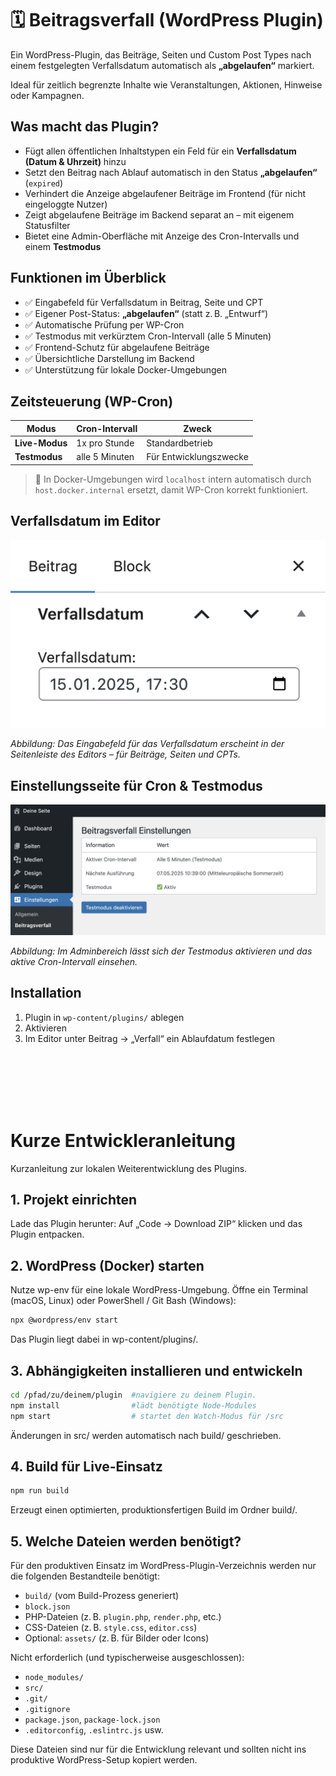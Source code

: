 # 🗓 Beitragsverfall (WordPress Plugin)

Ein WordPress-Plugin, das Beiträge, Seiten und Custom Post Types nach einem festgelegten Verfallsdatum automatisch als **„abgelaufen“** markiert.

Ideal für zeitlich begrenzte Inhalte wie Veranstaltungen, Aktionen, Hinweise oder Kampagnen.


## Was macht das Plugin?

- Fügt allen öffentlichen Inhaltstypen ein Feld für ein **Verfallsdatum (Datum & Uhrzeit)** hinzu
- Setzt den Beitrag nach Ablauf automatisch in den Status **„abgelaufen“** (`expired`)
- Verhindert die Anzeige abgelaufener Beiträge im Frontend (für nicht eingeloggte Nutzer)
- Zeigt abgelaufene Beiträge im Backend separat an – mit eigenem Statusfilter
- Bietet eine Admin-Oberfläche mit Anzeige des Cron-Intervalls und einem **Testmodus**



## Funktionen im Überblick

- ✅ Eingabefeld für Verfallsdatum in Beitrag, Seite und CPT
- ✅ Eigener Post-Status: **„abgelaufen“** (statt z. B. „Entwurf“)
- ✅ Automatische Prüfung per WP-Cron
- ✅ Testmodus mit verkürztem Cron-Intervall (alle 5 Minuten)
- ✅ Frontend-Schutz für abgelaufene Beiträge
- ✅ Übersichtliche Darstellung im Backend
- ✅ Unterstützung für lokale Docker-Umgebungen


## Zeitsteuerung (WP-Cron)

| Modus         | Cron-Intervall | Zweck                |
|---------------|----------------|----------------------|
| **Live-Modus** | 1x pro Stunde   | Standardbetrieb      |
| **Testmodus**  | alle 5 Minuten | Für Entwicklungszwecke |

> 🐳 In Docker-Umgebungen wird `localhost` intern automatisch durch `host.docker.internal` ersetzt, damit WP-Cron korrekt funktioniert.






## Verfallsdatum im Editor

![Beitragsverfall Editor](./assets/beitragsverfall_editor.png)

*Abbildung: Das Eingabefeld für das Verfallsdatum erscheint in der Seitenleiste des Editors – für Beiträge, Seiten und CPTs.*

## Einstellungsseite für Cron & Testmodus

![Beitragsverfall Editor](./assets/verfallsdatum_settings.png)

*Abbildung: Im Adminbereich lässt sich der Testmodus aktivieren und das aktive Cron-Intervall einsehen.*

## Installation

1. Plugin in `wp-content/plugins/` ablegen
2. Aktivieren
3. Im Editor unter Beitrag → „Verfall“ ein Ablaufdatum festlegen

<br><br><br><br><br>
# Kurze Entwickleranleitung

Kurzanleitung zur lokalen Weiterentwicklung des Plugins.

## 1. Projekt einrichten

Lade das Plugin herunter:
Auf „Code → Download ZIP“ klicken und das Plugin entpacken.

## 2. WordPress (Docker) starten

Nutze wp-env für eine lokale WordPress-Umgebung.
Öffne ein Terminal (macOS, Linux) oder PowerShell / Git Bash (Windows):
```bash
npx @wordpress/env start
```
Das Plugin liegt dabei in wp-content/plugins/.

## 3. Abhängigkeiten installieren und entwickeln
```bash
cd /pfad/zu/deinem/plugin  #navigiere zu deinem Plugin.
npm install                #lädt benötigte Node-Modules
npm start                  # startet den Watch-Modus für /src
```
Änderungen in src/ werden automatisch nach build/ geschrieben.

## 4. Build für Live-Einsatz
```bash
npm run build
```
Erzeugt einen optimierten, produktionsfertigen Build im Ordner build/.

## 5. Welche Dateien werden benötigt?

Für den produktiven Einsatz im WordPress-Plugin-Verzeichnis werden nur die folgenden Bestandteile benötigt:

- `build/` (vom Build-Prozess generiert)
- `block.json`
- PHP-Dateien (z. B. `plugin.php`, `render.php`, etc.)
- CSS-Dateien (z. B. `style.css`, `editor.css`)
- Optional: `assets/` (z. B. für Bilder oder Icons)

Nicht erforderlich (und typischerweise ausgeschlossen):

- `node_modules/`
- `src/`
- `.git/`
- `.gitignore`
- `package.json`, `package-lock.json`
- `.editorconfig`, `.eslintrc.js` usw.

Diese Dateien sind nur für die Entwicklung relevant und sollten nicht ins produktive WordPress-Setup kopiert werden.
